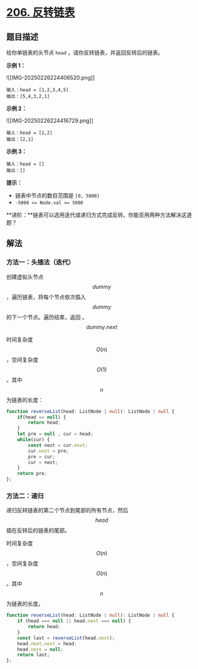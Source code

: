 # [206. 反转链表](https://leetcode.cn/problems/reverse-linked-list)

## 题目描述

给你单链表的头节点 `head` ，请你反转链表，并返回反转后的链表。

**示例 1：**

![[IMG-20250226224406520.png]]

```
输入：head = [1,2,3,4,5]
输出：[5,4,3,2,1]
```

**示例 2：**

![[IMG-20250226224416729.png]]

```
输入：head = [1,2]
输出：[2,1]
```

**示例 3：**

```
输入：head = []
输出：[]
```

**提示：**

- 链表中节点的数目范围是 `[0, 5000]`
- `-5000 <= Node.val <= 5000`

**进阶：**链表可以选用迭代或递归方式完成反转。你能否用两种方法解决这道题？

## 解法

### 方法一：头插法（迭代）

创建虚拟头节点 $$dummy$$，遍历链表，将每个节点依次插入  $$dummy$$ 的下一个节点。遍历结束，返回 。$$dummy.next$$

时间复杂度 $$O(n)$$，空间复杂度 $$O(1)$$。其中 $$n$$ 为链表的长度：

```typescript
function reverseList(head: ListNode | null): ListNode | null {
    if(head == null) {
        return head;
    }
    let pre = null , cur = head;
    while(cur) {
        const next = cur.next;
        cur.next = pre;
        pre = cur;
        cur = next;
    }
    return pre;
};
```

### 方法二：递归

递归反转链表的第二个节点到尾部的所有节点，然后 $$head$$ 插在反转后的链表的尾部。

时间复杂度 $$O(n)$$，空间复杂度 $$O(n)$$。其中 $$n$$ 为链表的长度。

```typescript
function reverseList(head: ListNode | null): ListNode | null {
    if (head === null || head.next === null) {
        return head;
    }
    const last = reverseList(head.next);
    head.next.next = head;
    head.next = null;
    return last;
};
```

